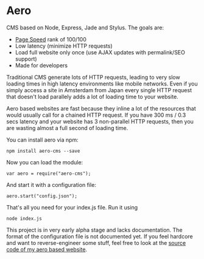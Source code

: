 # Aero
CMS based on Node, Express, Jade and Stylus. The goals are:

* [Page Speed](https://developers.google.com/speed/pagespeed/insights/) rank of 100/100
* Low latency (minimize HTTP requests)
* Load full website only once (use AJAX updates with permalink/SEO support)
* Made for developers

Traditional CMS generate lots of HTTP requests, leading to very slow loading times in high latency environments like mobile networks. Even if you simply access a site in Amsterdam from Japan every single HTTP request that doesn't load parallely adds a lot of loading time to your website.

Aero based websites are fast because they inline a lot of the resources that would usually call for a chained HTTP request. If you have 300 ms / 0.3 secs latency and your website has 3 non-parallel HTTP requests, then you are wasting almost a full second of loading time.

You can install aero via npm:

    npm install aero-cms --save

Now you can load the module:

    var aero = require("aero-cms");

And start it with a configuration file:

    aero.start("config.json");

That's all you need for your index.js file.
Run it using

    node index.js

This project is in very early alpha stage and lacks documentation. The format of the configuration file is not documented yet. If you feel hardcore and want to reverse-engineer some stuff, feel free to look at the [source code of my aero based website](https://github.com/blitzprog/blitzprog.org).